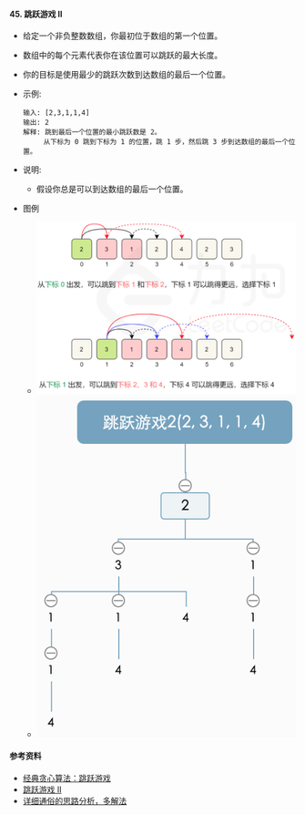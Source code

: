 #### 45. 跳跃游戏 II
- 给定一个非负整数数组，你最初位于数组的第一个位置。
- 数组中的每个元素代表你在该位置可以跳跃的最大长度。
- 你的目标是使用最少的跳跃次数到达数组的最后一个位置。
- 示例:
    ```
    输入: [2,3,1,1,4]
    输出: 2
    解释: 跳到最后一个位置的最小跳跃数是 2。
         从下标为 0 跳到下标为 1 的位置，跳 1 步，然后跳 3 步到达数组的最后一个位置。
    ```
- 说明:
  - 假设你总是可以到达数组的最后一个位置。

- 图例
  - ![avatar](images/../../images/45_1.png)
  - ![avatar](images/../../images/45_2.png)


#### 参考资料
- [经典贪心算法：跳跃游戏](https://mp.weixin.qq.com/s/hMrwcLn01BpFzBlsvGE2oQ)
- [跳跃游戏 II](https://leetcode-cn.com/problems/jump-game-ii/solution/tiao-yue-you-xi-ii-by-leetcode-solution/)
- [详细通俗的思路分析，多解法](https://leetcode-cn.com/problems/jump-game-ii/solution/xiang-xi-tong-su-de-si-lu-fen-xi-duo-jie-fa-by-10/)